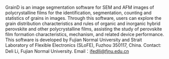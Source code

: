 GrainD is an image segmentation software for SEM and AFM images of polycrystalline films for the identification, segmentation, counting and statistics of grains in images. Through this software, users can explore the grain distribution characteristics and rules of organic and inorganic hybrid perovskite and other polycrystalline films, assisting the study of perovskite film formation characteristics, mechanism, and related device performance.
This software is developed by Fujian Normal University and Strait Laboratory of Flexible Electronics
(SLoFE), Fuzhou 350117, China.
Contact:
Deli Li, Fujian Normal University. 
Email：ifedlli@fjnu.edu.cn
